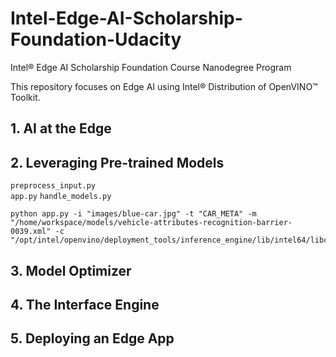 # Intel-Edge-AI-Scholarship-Foundation-Udacity
Intel® Edge AI Scholarship Foundation Course Nanodegree Program

This repository focuses on Edge AI using Intel® Distribution of OpenVINO™ Toolkit.

## 1. AI at the Edge

## 2. Leveraging Pre-trained Models

`preprocess_input.py`  
`app.py` `handle_models.py`

```
python app.py -i "images/blue-car.jpg" -t "CAR_META" -m "/home/workspace/models/vehicle-attributes-recognition-barrier-0039.xml" -c "/opt/intel/openvino/deployment_tools/inference_engine/lib/intel64/libcpu_extension_sse4.so"
```

## 3. Model Optimizer

## 4. The Interface Engine

## 5. Deploying an Edge App


 
